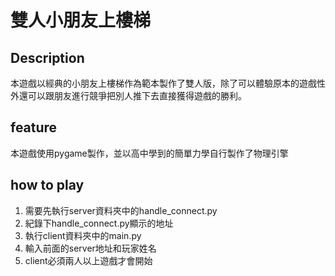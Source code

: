 # 雙人小朋友上樓梯
## Description
本遊戲以經典的小朋友上樓梯作為範本製作了雙人版，除了可以體驗原本的遊戲性外還可以跟朋友進行競爭把別人推下去直接獲得遊戲的勝利。
## feature
本遊戲使用pygame製作，並以高中學到的簡單力學自行製作了物理引擎
## how to play
1. 需要先執行server資料夾中的handle_connect.py
2. 紀錄下handle_connect.py顯示的地址
3. 執行client資料夾中的main.py
4. 輸入前面的server地址和玩家姓名
5. client必須兩人以上遊戲才會開始